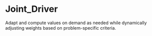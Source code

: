 # Joint_Driver
Adapt and compute values on demand as needed while dynamically adjusting weights based on problem-specific criteria.
